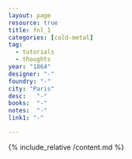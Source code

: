```yaml
---
layout: page
resource: true
title: fnl_1
categories: [cold-metal]
tag:
  - tutorials
  - thoughts
year: "1864"
designer: "-"
foundry: "-"
city: "Paris"
desc:   "-"
books:  "-"
notes:  "-"
link1: "-"

---
```


{% include_relative /content.md %}
